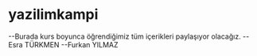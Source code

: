 # yazilimkampi

--Burada kurs boyunca öğrendiğimiz tüm içerikleri paylaşıyor olacağız.
--Esra TÜRKMEN
--Furkan YILMAZ
